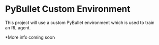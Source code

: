 # PyBullet Custom Environment

This project will use a custom PyBullet environment which is used to train an RL agent.

*More info coming soon
